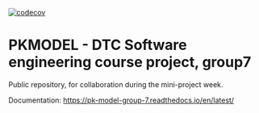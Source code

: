 [![codecov](https://codecov.io/gh/simonlichtinger/pkmodel_group7/branch/master/graph/badge.svg?token=OGKG136MZJ)](undefined)

# PKMODEL - DTC Software engineering course project, group7

Public repository, for collaboration during the mini-project week.

Documentation: https://pk-model-group-7.readthedocs.io/en/latest/ 
